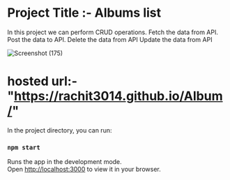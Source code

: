 # Project Title :- Albums list 
In this project we can perform CRUD operations.
 Fetch the data from API.
 Post the data to API.
 Delete the data from API
 Update the data from API

![Screenshot (175)](https://github.com/rachit3014/Album/assets/84663169/c5c69eb1-4f40-46ed-98a6-f19a75beaf80)


# hosted url:- "https://rachit3014.github.io/Album/"

In the project directory, you can run:

### `npm start`

Runs the app in the development mode.\
Open [http://localhost:3000](http://localhost:3000) to view it in your browser.


